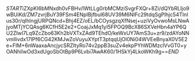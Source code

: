 $START$iZXpKI6bMNxdh0vFBHv/lWtLLg0rbMCMziSvgrFXQr+8Zi/dQYbRLIjo9wBUiKd/ZM7zvrjBuY39FSm4ENpIBjfbul68UV39M6NIFc29tdqSgPlhjc54TInlus30r/qIhIngjURPQNcd+Bhj4EZ/oEL/bCOysgzqXfNsej+uziVyOvwoMsLNwAjyoMTjYCQAsg6KCfH5E2e2+CoajJxMq1yI5FPOQ9BcX86SXVeHbn4aYP6QU2ZIwl7Lq9ZcZbo63Kh2bVXTxZAd9TEhdO/keWxUY7AmS3u+zr9/zdAYoNNvmllivdx17lPf6CG42KMJwZoVuyuXYptT3ptqqUjOl0Ni04WVEeBnyaX0V5E2e+FIM+6nWaaxaAncjycSRZItyRo74v2ppB3suZv4ekpPYhWDMzclVvGT0+yOANhilwOd3xdUgoSbOtBp9P6Lvbi7AwAK60/1HSkYj4LkoWKh9g==$END$